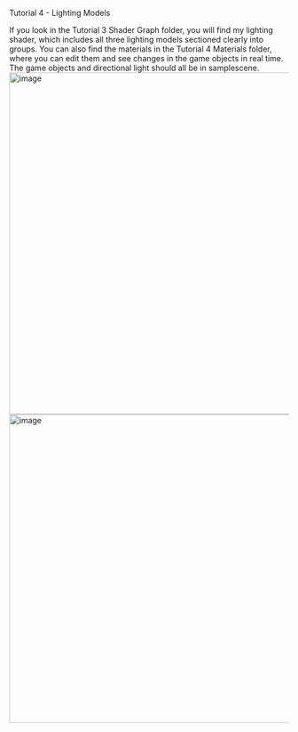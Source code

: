 
Tutorial 4 - Lighting Models

If you look in the Tutorial 3 Shader Graph folder, you will find my lighting shader, which includes all three lighting models sectioned clearly into groups. You can also find the materials in the Tutorial 4 Materials folder, where you can edit them and see changes in the game objects in real time. The game objects and directional light should all be in samplescene.
<img width="1074" height="615" alt="image" src="https://github.com/user-attachments/assets/cd91d16a-5cb5-4fbc-9441-d4cc92c1c480" />
<img width="1467" height="555" alt="image" src="https://github.com/user-attachments/assets/87bba1f8-d463-422c-b646-4be950986293" />
